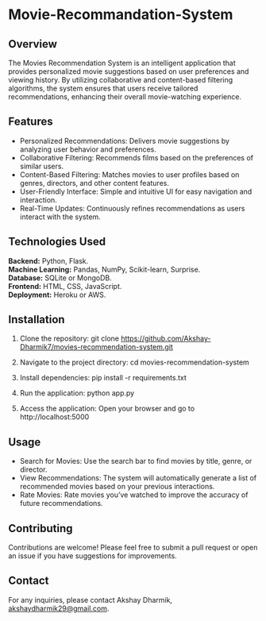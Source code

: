 # Movie-Recommandation-System
## Overview
The Movies Recommendation System is an intelligent application that provides personalized movie suggestions based on user preferences and viewing history. By utilizing collaborative and content-based filtering algorithms, the system ensures that users receive tailored recommendations, enhancing their overall movie-watching experience.

## Features
- Personalized Recommendations: Delivers movie suggestions by analyzing user behavior and preferences.
- Collaborative Filtering: Recommends films based on the preferences of similar users.
- Content-Based Filtering: Matches movies to user profiles based on genres, directors, and other content features.
- User-Friendly Interface: Simple and intuitive UI for easy navigation and interaction.
- Real-Time Updates: Continuously refines recommendations as users interact with the system.
  
## Technologies Used
**Backend:** Python, Flask.<br>
**Machine Learning:** Pandas, NumPy, Scikit-learn, Surprise.<br>
**Database:** SQLite or MongoDB.<br>
**Frontend:** HTML, CSS, JavaScript.<br>
**Deployment:** Heroku or AWS.

## Installation
1. Clone the repository:
git clone https://github.com/Akshay-Dharmik7/movies-recommendation-system.git

2. Navigate to the project directory:
cd movies-recommendation-system

3. Install dependencies:
pip install -r requirements.txt

4. Run the application:
python app.py

5. Access the application:
Open your browser and go to http://localhost:5000

## Usage
- Search for Movies: Use the search bar to find movies by title, genre, or director.
- View Recommendations: The system will automatically generate a list of recommended movies based on your previous interactions.
- Rate Movies: Rate movies you’ve watched to improve the accuracy of future recommendations.

## Contributing
Contributions are welcome! Please feel free to submit a pull request or open an issue if you have suggestions for improvements.

## Contact
For any inquiries, please contact Akshay Dharmik, akshaydharmik29@gmail.com.
